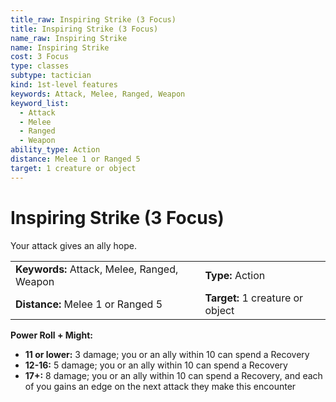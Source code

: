 ```yaml
---
title_raw: Inspiring Strike (3 Focus)
title: Inspiring Strike (3 Focus)
name_raw: Inspiring Strike
name: Inspiring Strike
cost: 3 Focus
type: classes
subtype: tactician
kind: 1st-level features
keywords: Attack, Melee, Ranged, Weapon
keyword_list:
  - Attack
  - Melee
  - Ranged
  - Weapon
ability_type: Action
distance: Melee 1 or Ranged 5
target: 1 creature or object
---
```


# Inspiring Strike (3 Focus)

Your attack gives an ally hope.

|                                             |                                  |
| :------------------------------------------ | :------------------------------- |
| **Keywords:** Attack, Melee, Ranged, Weapon | **Type:** Action                 |
| **Distance:** Melee 1 or Ranged 5           | **Target:** 1 creature or object |

**Power Roll + Might:**

- **11 or lower:** 3 damage; you or an ally within 10 can spend a Recovery
- **12-16:** 5 damage; you or an ally within 10 can spend a Recovery
- **17+:** 8 damage; you or an ally within 10 can spend a Recovery, and each of you gains an edge on the next attack they make this encounter
